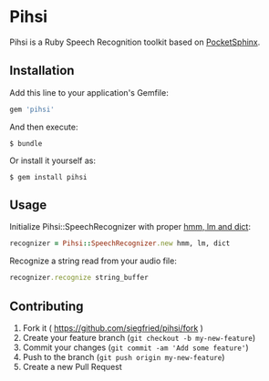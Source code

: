 # Pihsi

Pihsi is a Ruby Speech Recognition toolkit based on [PocketSphinx](http://cmusphinx.sourceforge.net).

## Installation

Add this line to your application's Gemfile:

```ruby
gem 'pihsi'
```

And then execute:

    $ bundle

Or install it yourself as:

    $ gem install pihsi

## Usage

Initialize Pihsi::SpeechRecognizer with proper [hmm, lm and dict](http://cmusphinx.sourceforge.net/wiki/tutorialpocketsphinx#initialization):

```ruby
recognizer = Pihsi::SpeechRecognizer.new hmm, lm, dict
```

Recognize a string read from your audio file:

```ruby
recognizer.recognize string_buffer
```

## Contributing

1. Fork it ( https://github.com/siegfried/pihsi/fork )
2. Create your feature branch (`git checkout -b my-new-feature`)
3. Commit your changes (`git commit -am 'Add some feature'`)
4. Push to the branch (`git push origin my-new-feature`)
5. Create a new Pull Request
